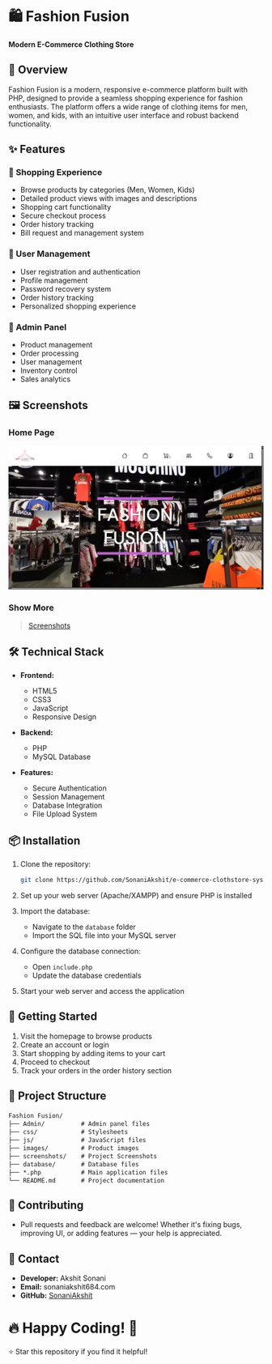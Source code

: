 # 🛍️ Fashion Fusion 

**Modern E-Commerce Clothing Store**

## 📝 Overview

Fashion Fusion is a modern, responsive e-commerce platform built with PHP, designed to provide a seamless shopping experience for fashion enthusiasts. The platform offers a wide range of clothing items for men, women, and kids, with an intuitive user interface and robust backend functionality.

## ✨ Features

### 🛒 Shopping Experience
- Browse products by categories (Men, Women, Kids)
- Detailed product views with images and descriptions
- Shopping cart functionality
- Secure checkout process
- Order history tracking
- Bill request and management system

### 👤 User Management
- User registration and authentication
- Profile management
- Password recovery system
- Order history tracking
- Personalized shopping experience

### 💼 Admin Panel
- Product management
- Order processing
- User management
- Inventory control
- Sales analytics

## 🖼️ Screenshots

### Home Page
![Home Page](Fashion%20Fusion/screenshots/home.png)

### Show More
>[Screenshots](https://github.com/SonaniAkshit/e-commerce-clothstore-system-PHP/tree/main/Fashion%20Fusion/screenshots/README.md)

## 🛠️ Technical Stack

- **Frontend:**
  - HTML5
  - CSS3
  - JavaScript
  - Responsive Design

- **Backend:**
  - PHP
  - MySQL Database

- **Features:**
  - Secure Authentication
  - Session Management
  - Database Integration
  - File Upload System

## 📦 Installation

1. Clone the repository:
   ```bash
   git clone https://github.com/SonaniAkshit/e-commerce-clothstore-system-PHP.git
   ```

2. Set up your web server (Apache/XAMPP) and ensure PHP is installed

3. Import the database:
   - Navigate to the `database` folder
   - Import the SQL file into your MySQL server

4. Configure the database connection:
   - Open `include.php`
   - Update the database credentials

5. Start your web server and access the application

## 🚀 Getting Started

1. Visit the homepage to browse products
2. Create an account or login
3. Start shopping by adding items to your cart
4. Proceed to checkout
5. Track your orders in the order history section

## 📁 Project Structure

```
Fashion Fusion/
├── Admin/          # Admin panel files
├── css/            # Stylesheets
├── js/             # JavaScript files
├── images/         # Product images
├── screenshots/    # Project Screenshots
├── database/       # Database files
├── *.php           # Main application files
└── README.md       # Project documentation
```

## 🙌 Contributing
- Pull requests and feedback are welcome! Whether it's fixing bugs, improving UI, or adding features — your help is appreciated.

## 📧 Contact
- **Developer:** Akshit Sonani
- **Email:** sonaniakshit684.com
- **GitHub:** [SonaniAkshit](https://github.com/SonaniAkshit)

# 🔥 Happy Coding! 🚀

⭐ Star this repository if you find it helpful!
